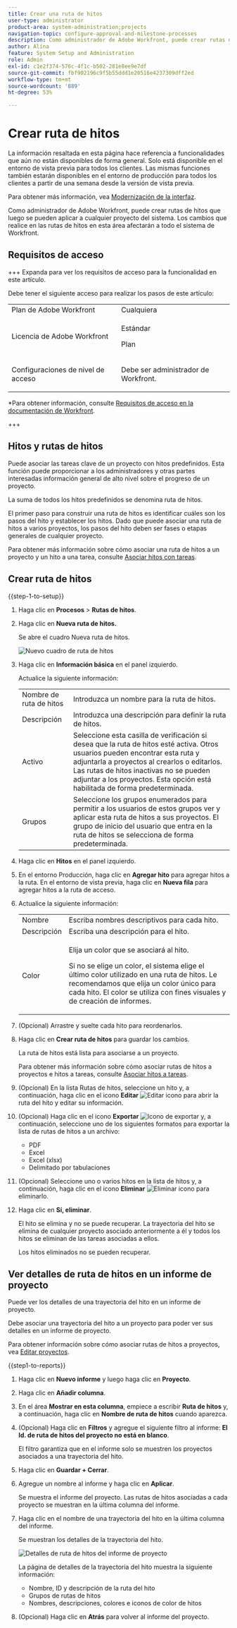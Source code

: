 ```yaml
---
title: Crear una ruta de hitos
user-type: administrator
product-area: system-administration;projects
navigation-topic: configure-approval-and-milestone-processes
description: Como administrador de Adobe Workfront, puede crear rutas de hitos que luego se pueden aplicar a cualquier proyecto del sistema. Los cambios que realice en las rutas de hitos en esta área afectarán a todo el sistema de Workfront.
author: Alina
feature: System Setup and Administration
role: Admin
exl-id: c1e2f374-576c-4f1c-b502-281e8ee9e7df
source-git-commit: fbf902196c9f5b55ddd1e20516e4237309dff2ed
workflow-type: tm+mt
source-wordcount: '889'
ht-degree: 53%

---
```


# Crear ruta de hitos

<!--Audited: 07/2024-->

<!--
NOTE: DON'T DELETE, DRAFT OR HIDE THIS ARTICLE. IT IS LINKED TO THE PRODUCT, THROUGH THE CONTEXT SENSITIVE HELP LINKS.
-->

<!--<span class="preview">The highlighted information on this page refers to functionality not yet generally available. It is available only in the Preview environment for all customers. After the monthly releases to Production, the same features are also available in the Production environment for customers who enabled fast releases. </span>   

<span class="preview">For information about fast releases, see [Enable or disable fast releases for your organization](/help/quicksilver/administration-and-setup/set-up-workfront/configure-system-defaults/enable-fast-release-process.md). </span>-->

<div class="preview">

La información resaltada en esta página hace referencia a funcionalidades que aún no están disponibles de forma general. Solo está disponible en el entorno de vista previa para todos los clientes. Las mismas funciones también estarán disponibles en el entorno de producción para todos los clientes a partir de una semana desde la versión de vista previa.

Para obtener más información, vea [Modernización de la interfaz](/help/quicksilver/product-announcements/product-releases/interface-modernization/interface-modernization.md).

</div>

Como administrador de Adobe Workfront, puede crear rutas de hitos que luego se pueden aplicar a cualquier proyecto del sistema. Los cambios que realice en las rutas de hitos en esta área afectarán a todo el sistema de Workfront.

## Requisitos de acceso

+++ Expanda para ver los requisitos de acceso para la funcionalidad en este artículo.

Debe tener el siguiente acceso para realizar los pasos de este artículo:

<table style="table-layout:auto"> 
 <col> 
 <col> 
 <tbody> 
  <tr> 
   <td role="rowheader">Plan de Adobe Workfront</td> 
   <td>Cualquiera</td> 
  </tr> 
  <tr> 
   <td role="rowheader">Licencia de Adobe Workfront</td> 
   <td><p>Estándar</p>
   <p>Plan</p>
   </td> 
  </tr> 
  <tr> 
   <td role="rowheader">Configuraciones de nivel de acceso</td> 
   <td> <p>Debe ser administrador de Workfront.</p></td> 
  </tr> 
 </tbody> 
</table>

*Para obtener información, consulte [Requisitos de acceso en la documentación de Workfront](/help/quicksilver/administration-and-setup/add-users/access-levels-and-object-permissions/access-level-requirements-in-documentation.md).

+++

## Hitos y rutas de hitos

Puede asociar las tareas clave de un proyecto con hitos predefinidos. Esta función puede proporcionar a los administradores y otras partes interesadas información general de alto nivel sobre el progreso de un proyecto.

La suma de todos los hitos predefinidos se denomina ruta de hitos.

El primer paso para construir una ruta de hitos es identificar cuáles son los pasos del hito y establecer los hitos. Dado que puede asociar una ruta de hitos a varios proyectos, los pasos del hito deben ser fases o etapas generales de cualquier proyecto.

Para obtener más información sobre cómo asociar una ruta de hitos a un proyecto y un hito a una tarea, consulte [Asociar hitos con tareas](../../../manage-work/tasks/manage-tasks/associate-milestones-with-tasks.md).

## Crear ruta de hitos

{{step-1-to-setup}}

1. Haga clic en **Procesos** > **Rutas de hitos**.
1. Haga clic en **Nueva ruta de hitos.**

   <div class="preview">

   Se abre el cuadro Nueva ruta de hitos.

   ![Nuevo cuadro de ruta de hitos](assets/new-milestone-path-box.png)

   </div>

1. Haga clic en **Información básica** en el panel izquierdo.

   Actualice la siguiente información:

   <table style="table-layout:auto">
    <tr>
      <td>Nombre de ruta de hitos</td>
       <td>Introduzca un nombre para la ruta de hitos.</td>
    </tr>
    <tr>
      <td>Descripción</td>
      <td>Introduzca una descripción para definir la ruta de hitos.</td>
    </tr>
    <tr>
       <td>Activo</td>
      <td>Seleccione esta casilla de verificación si desea que la ruta de hitos esté activa. Otros usuarios pueden encontrar esta ruta y adjuntarla a proyectos al crearlos o editarlos. Las rutas de hitos inactivas no se pueden adjuntar a los proyectos. Esta opción está habilitada de forma predeterminada.</td>
    </tr>
    <tr>
      <td>Grupos</td>
      <td>Seleccione los grupos enumerados para permitir a los usuarios de estos grupos ver y aplicar esta ruta de hitos a sus proyectos. El grupo de inicio del usuario que entra en la ruta de hitos se selecciona de forma predeterminada.</td>
    </tr>
   </table>

1. Haga clic en **Hitos** en el panel izquierdo.

1. En el entorno Producción, haga clic en **Agregar hito** para agregar hitos a la ruta.
   <span class="preview">En el entorno de vista previa, haga clic en **Nueva fila** para agregar hitos a la ruta de acceso.</span>
1. Actualice la siguiente información:

   <table style="table-layout:auto"> 
    <col> 
    <col> 
    <tbody> 
     <tr> 
      <td role="rowheader">Nombre</td> 
      <td>Escriba nombres descriptivos para cada hito.</td> 
     </tr> 
     <tr> 
      <td role="rowheader">Descripción</td> 
      <td>Escriba una descripción para el hito.</td> 
     </tr> 
     <tr> 
      <td role="rowheader">Color</td> 
      <td> <p>Elija un color que se asociará al hito. </p> <p>Si no se elige un color, el sistema elige el último color utilizado en una ruta de hitos. Le recomendamos que elija un color único para cada hito. El color se utiliza con fines visuales y de creación de informes.</p> </td> 
     </tr> 
    </tbody> 
   </table>

1. (Opcional) Arrastre y suelte cada hito para reordenarlos.
1. Haga clic en **Crear ruta de hitos** para guardar los cambios.

   La ruta de hitos está lista para asociarse a un proyecto.

   Para obtener más información sobre cómo asociar rutas de hitos a proyectos e hitos a tareas, consulte [Asociar hitos a tareas](../../../manage-work/tasks/manage-tasks/associate-milestones-with-tasks.md).

1. (Opcional) En la lista Rutas de hitos, seleccione un hito y, a continuación, haga clic en el icono **Editar** ![Editar icono](assets/edit-icon.png) para abrir la ruta del hito y editar su información.
1. (Opcional) Haga clic en el icono **Exportar** ![Icono de exportar](assets/export-icon.png) y, a continuación, seleccione uno de los siguientes formatos para exportar la lista de rutas de hitos a un archivo:

   * PDF
   * Excel
   * Excel (xlsx)
   * Delimitado por tabulaciones

1. (Opcional) Seleccione uno o varios hitos en la lista de hitos y, a continuación, haga clic en el icono **Eliminar** ![Eliminar icono](assets/delete-icon.png) para eliminarlo.
1. Haga clic en **Sí, eliminar**.

   El hito se elimina y no se puede recuperar. La trayectoria del hito se elimina de cualquier proyecto asociado anteriormente a él y todos los hitos se eliminan de las tareas asociadas a ellos.

   Los hitos eliminados no se pueden recuperar.


## Ver detalles de ruta de hitos en un informe de proyecto

Puede ver los detalles de una trayectoria del hito en un informe de proyecto.

Debe asociar una trayectoria del hito a un proyecto para poder ver sus detalles en un informe de proyecto.

Para obtener información sobre cómo asociar rutas de hitos a proyectos, vea [Editar proyectos](/help/quicksilver/manage-work/projects/manage-projects/edit-projects.md).

{{step1-to-reports}}

1. Haga clic en **Nuevo informe** y luego haga clic en **Proyecto**.
1. Haga clic en **Añadir columna**.
1. En el área **Mostrar en esta columna**, empiece a escribir **Ruta de hitos** y, a continuación, haga clic en **Nombre de ruta de hitos** cuando aparezca.
1. (Opcional) Haga clic en **Filtros** y agregue el siguiente filtro al informe: **El Id. de ruta de hitos del proyecto no está en blanco**.

   El filtro garantiza que en el informe solo se muestren los proyectos asociados a una trayectoria del hito.

1. Haga clic en **Guardar + Cerrar**.
1. Agregue un nombre al informe y haga clic en **Aplicar**.

   Se muestra el informe del proyecto. Las rutas de hitos asociadas a cada proyecto se muestran en la última columna del informe.
1. Haga clic en el nombre de una trayectoria del hito en la última columna del informe.

   Se muestran los detalles de la trayectoria del hito.

   ![Detalles de ruta de hitos del informe de proyecto](assets/milestone-details-from-project-report.png)

   La página de detalles de la trayectoria del hito muestra la siguiente información:

   * Nombre, ID y descripción de la ruta del hito
   * Grupos de rutas de hitos
   * Nombres, descripciones, colores e iconos de color de hitos

1. (Opcional) Haga clic en **Atrás** para volver al informe del proyecto.



